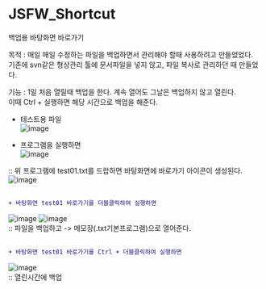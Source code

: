 # JSFW_Shortcut
백업용 바탕화면 바로가기

목적 : 매일 매일 수정하는 파일을 백업하면서 관리해야 할때 사용하려고 만들었었다. <br />
  기존에 svn같은 형상관리 툴에 문서파일을 넣지 않고, 파일 복사로 관리하던 때 만들었다.<br />
 
기능 : 1일 처음 열릴때 백업을 한다. 계속 열어도 그날은 백업하지 않고 열린다.<br />
      이때 Ctrl + 실행하면 해당 시간으로 백업을 해준다. <br />

- 테스트용 파일<br />
![image](https://user-images.githubusercontent.com/116536524/197980962-098854da-be37-427f-bf7f-28f306aaa9df.png)

- 프로그램을 실행하면<br />
![image](https://user-images.githubusercontent.com/116536524/197981039-1462dadc-e575-4781-950e-8f4f62f6020b.png)

:: 위 프로그램에 test01.txt를 드랍하면 바탕화면에 바로가기 아이콘이 생성된다.<br />
![image](https://user-images.githubusercontent.com/116536524/197981244-95378657-0c08-45ec-a6b9-227d2e57b72e.png)
<br />
<br />

```diff
+ 바탕화면 test01 바로가기를 더블클릭하여 실행하면
```
![image](https://user-images.githubusercontent.com/116536524/197981500-f26a7bf1-9426-4a58-835f-a3ff3cd6b792.png)
![image](https://user-images.githubusercontent.com/116536524/197981555-6bcfb11d-f96a-4d03-97a7-1fa28442f489.png)<br />
:: 파일을 백업하고 -> 메모장(.txt기본프로그램)으로 열어준다.<br />
<br />

```diff
+ 바탕화면 test01 바로가기를 Ctrl + 더블클릭하여 실행하면
```
![image](https://user-images.githubusercontent.com/116536524/197981862-ddc4377b-263b-4698-996d-5ba89b0a7a48.png)<br />
:: 열린시간에 백업<br />



